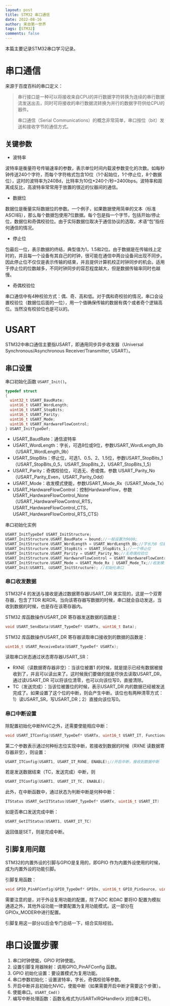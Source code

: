 ```yaml
---
layout: post
title: STM32 串口通信
date: 2022-08-16
author: 来自第一世界
tags: [STM32]
comments: false
---
```

本篇主要记录STM32串口学习记录。

# 串口通信

来源于百度百科的串口定义：

> 串行接口是一种可以将接收来自CPU的并行数据字符转换为连续的串行数据流发送出去，同时可将接收的串行数据流转换为并行的数据字符供给CPU的器件。
>
> 串口通信（Serial Communications）的概念非常简单，串口按位（bit）发送和接收字节的通信方式。

## 关键参数

* 波特率

波特率是衡量符号传输速率的参数，表示单位时间内载波参数变化的次数。如每秒钟传送240个字符，而每个字符格式包含10位（1个起始位，1个停止位，8个数据位），这时的波特率为240Bd，比特率为10位*240个/秒=2400bps。波特率和距离成反比，高波特率常常用于放置的很近的仪器间的通信。

* 数据位

数据位是衡量实际数据位的参数。一个例子，如果数据使用简单的文本（标准 ASCII码），那么每个数据包使用7位数据。每个包是指一个字节，包括开始/停止位，数据位和奇偶校验位。由于实际数据位取决于通信协议的选取，术语“包”指任何通信的情况。

* 停止位

包最后一位，表示数据的终结，典型值为1，1.5和2位。由于数据是在传输线上定时的，并且每一个设备有其自己的时钟，很可能在通信中两台设备间出现不同步。因此停止位不仅仅是表示传输的结束，并且提供计算机校正时钟同步的机会。适用于停止位的位数越多，不同时钟同步的容忍程度越大，但是数据传输率同时也越慢。

* 奇偶校验位

串口通信中有4种校验方式：偶、奇、高和低。对于偶和奇校验的情况，串口会设置校验位（数据位后面的一位），用一个值确保传输的数据有偶个或者奇个逻辑高位。当然没有校验位也是可以的。

# USART

STM32中串口通信主要指USART，即通用同步异步收发器（Universal Synchronous/Asynchronous Receiver/Transmitter, USART）。

## 串口设置

串口初始化函数 `USART_Init()`。

```c
typedef struct
{
  uint32_t USART_BaudRate; 
  uint16_t USART_WordLength;
  uint16_t USART_StopBits; 
  uint16_t USART_Parity; 
  uint16_t USART_Mode; 
  uint16_t USART_HardwareFlowControl; 
} USART_InitTypeDef;
```

* USART_BaudRate：通信波特率
* USART_WordLength：字长，可选8位或9位，参数USART_WordLength_8b（USART_WordLength_9b）
* USART_StopBits：停止位，可选1、0.5、2、1.5位，参数USART_StopBits_1（USART_StopBits_0_5，USART_StopBits_2，USART_StopBits_1_5）
* USART_Parity：奇偶校验位，可选无、奇或偶，参数 USART_Parity_No（USART_Parity_Even，USART_Parity_Odd）
* USART_Mode：收发模式使能，参数USART_Mode_Rx（USART_Mode_Tx）
* USART_HardwareFlowControl：控制HardwareFlow，参数USART_HardwareFlowControl_None（USART_HardwareFlowControl_RTS，USART_HardwareFlowControl_CTS，USART_HardwareFlowControl_RTS_CTS）

串口初始化实例

```c
USART_InitTypeDef USART_InitStructure;
USART_InitStructure.USART_BaudRate = bound;//一般设置为9600;
USART_InitStructure.USART_WordLength = USART_WordLength_8b;//字长为8 位数据格式
USART_InitStructure.USART_StopBits = USART_StopBits_1;//一个停止位
USART_InitStructure.USART_Parity = USART_Parity_No;//无奇偶校验位
USART_InitStructure.USART_HardwareFlowControl = USART_HardwareFlowControl_None;
USART_InitStructure.USART_Mode = USART_Mode_Rx | USART_Mode_Tx;//收发模式
USART_Init(USART1, &USART_InitStructure); //初始化串口
```

### 串口收发数据

STM32F4 的发送与接收是通过数据寄存器USART_DR 来实现的，这是一个双寄存器，包含了TDR 和RDR。当向该寄存器写数据的时候，串口就会自动发送，当收到数据的时候，也是存在该寄存器内。

STM32 库函数操作USART_DR 寄存器发送数据的函数是：

```c
void USART_SendData(USART_TypeDef* USARTx, uint16_t Data);
```

STM32 库函数操作USART_DR 寄存器读取串口接收到的数据的函数是：

```c
uint16_t USART_ReceiveData(USART_TypeDef* USARTx);
```

读取串口状态通过状态寄存器USART_SR：

* RXNE（读数据寄存器非空）：当该位被置1 的时候，就是提示已经有数据被接收到了，并且可以读出来了。这时候我们要做的就是尽快去读取USART_DR，通过读USART_DR 可以将该位清零，也可以向该位写0，直接清除。
* TC（发送完成）：当该位被置位的时候，表示USART_DR 内的数据已经被发送完成了。如果设置了这个位的中断，则会产生中断。该位也有两种清零方式：1）读USART_SR，写USART_DR；2）直接向该位写0。

### 串口中断设置

除配置初始化中断NVIC之外，还需要使能相应中断：

```c
void USART_ITConfig(USART_TypeDef* USARTx, uint16_t USART_IT, FunctionalState NewState)
```

第二个参数表示通过何种标志位实现中断，若接收到数据的时候（RXNE 读数据寄存器非空），则设置：

```c
USART_ITConfig(USART1, USART_IT_RXNE, ENABLE);//开启中断，接收到数据中断
```

若是发送数据结束（TC，发送完成）中断，则

```c
USART_ITConfig(USART1, USART_IT_TC, ENABLE);
```

此外，在中断函数中，通过状态为判断中断是何种中断：

```c
ITStatus USART_GetITStatus(USART_TypeDef* USARTx, uint16_t USART_IT)
```

如是否串口发送完成中断：

```c
USART_GetITStatus(USART1, USART_IT_TC)
```

返回值是SET，则是完成中断。

## 引脚复用问题

STM32的内置外设的引脚与GPIO是复用的，即GPIO 作为内置外设使用的时候，成为内置外设的功能引脚。

引脚复用函数：

```c
void GPIO_PinAFConfig(GPIO_TypeDef* GPIOx, uint16_t GPIO_PinSource, uint8_t GPIO_AF)
```

需要注意的是，对于外设复用功能的配置，除了ADC 和DAC 要将IO 配置为模拟通道之外，其他外设功能一律要配置为复用功能模式。这一部分在GPIOx_MODER中进行配置。

引脚复用这一部分以后会专门总结一下，结合实际经验。

# 串口设置步骤

1. 串口时钟使能，GPIO 时钟使能。
2. 设置引脚复用器映射：调用GPIO_PinAFConfig 函数。
3. GPIO 初始化设置：要设置模式为复用功能。
4. 串口参数初始化：设置波特率，字长，奇偶校验等参数。
5. 开启中断并且初始化NVIC，使能中断（如果需要开启中断才需要这个步骤）。
6. 使能串口。`USART_Cmd()`
7. 编写中断处理函数：函数名格式为USARTxIRQHandler(x 对应串口号)。
